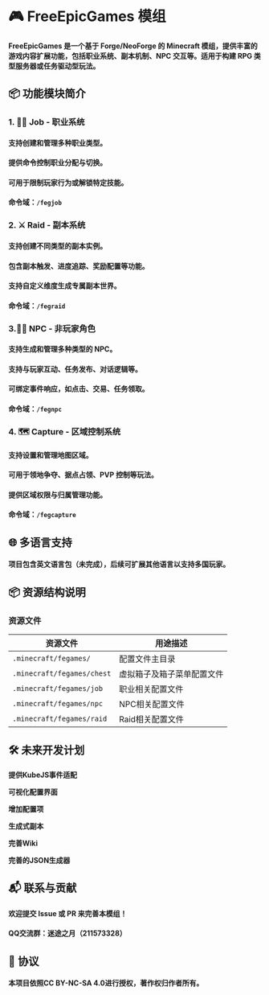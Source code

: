 # 🎮 FreeEpicGames 模组

#### FreeEpicGames 是一个基于 Forge/NeoForge 的 Minecraft 模组，提供丰富的游戏内容扩展功能，包括职业系统、副本机制、NPC 交互等。适用于构建 RPG 类型服务器或任务驱动型玩法。

## 📦 功能模块简介

### 1. 🧙‍♂️ Job - 职业系统

#### 支持创建和管理多种职业类型。

#### 提供命令控制职业分配与切换。

#### 可用于限制玩家行为或解锁特定技能。

#### 命令域：`/fegjob`

### 2. ⚔️ Raid - 副本系统

#### 支持创建不同类型的副本实例。

#### 包含副本触发、进度追踪、奖励配置等功能。

#### 支持自定义维度生成专属副本世界。

#### 命令域：`/fegraid`

### 3.🧍‍♂️ NPC - 非玩家角色

#### 支持生成和管理多种类型的 NPC。

#### 支持与玩家互动、任务发布、对话逻辑等。

#### 可绑定事件响应，如点击、交易、任务领取。

#### 命令域：`/fegnpc`

### 4. 🗺️ Capture - 区域控制系统

#### 支持设置和管理地图区域。

#### 可用于领地争夺、据点占领、PVP 控制等玩法。

#### 提供区域权限与归属管理功能。

#### 命令域：`/fegcapture`

## 🌐 多语言支持

#### 项目包含英文语言包（未完成），后续可扩展其他语言以支持多国玩家。

## 📦 资源结构说明

### 资源文件

| 资源文件                       | 用途描述          |
|----------------------------|---------------|
| `.minecraft/fegames/`      | 配置文件主目录       |
| `.minecraft/fegames/chest` | 虚拟箱子及箱子菜单配置文件 |
| `.minecraft/fegames/job`   | 职业相关配置文件      |
| `.minecraft/fegames/npc`   | NPC相关配置文件     |
| `.minecraft/fegames/raid`  | Raid相关配置文件    |

## 🛠️ 未来开发计划

**提供KubeJS事件适配**

**可视化配置界面**

**增加配置项**

**生成式副本**

**完善Wiki**

**完善的JSON生成器**

## 📬 联系与贡献

#### 欢迎提交 Issue 或 PR 来完善本模组！
#### QQ交流群：迷途之月（211573328）

## 📜 协议

#### 本项目依照CC BY-NC-SA 4.0进行授权，著作权归作者所有。
